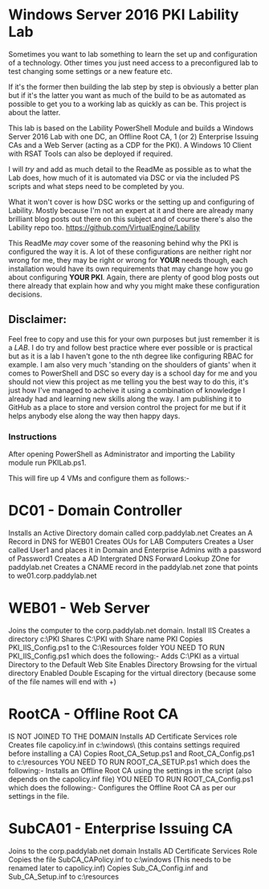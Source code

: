 # Windows Server 2016 PKI Lability Lab

Sometimes you want to lab something to learn the set up and configuration of a technology.  Other times you just need access to a preconfigured lab to test changing some settings or a new feature etc.

If it's the former then building the lab step by step is obviously a better plan but if it's the latter you want as much of the build to be as automated as possible to get you to a working lab as quickly as can be. This project is about the latter.

This lab is based on the Lability PowerShell Module and builds a Windows Server 2016 Lab with one DC, an Offline Root CA, 1 (or 2) Enterprise Issuing CAs and a Web Server (acting as a CDP for the PKI). A Windows 10 Client with RSAT Tools can also be deployed if required.

I will *try* and add as much detail to the ReadMe as possible as to what the Lab does, how much of it is automated via DSC or via the included PS scripts and what steps need to be completed by you.

What it won't cover is how DSC works or the setting up and configuring of Lability. Mostly because I'm not an expert at it and there are already many brilliant blog posts out there on this subject and of course there's also the Lability repo too. https://github.com/VirtualEngine/Lability

This ReadMe *may* cover some of the reasoning behind why the PKI is configured the way it is.  A lot of these configurations are neither right nor wrong for me, they may be right or wrong for **YOUR** needs though, each installation would have its own requirements that may change how you go about configuring **YOUR PKI**. Again, there are plenty of good blog posts out there already that explain how and why you might make these configuration decisions.

## Disclaimer:
Feel free to copy and use this for your own purposes but just remember it is a _LAB_. I do try and follow best practice where ever possible or is practical but as it is a lab I haven't gone to the nth degree like configuring RBAC for example.  I am also very much 'standing on the shoulders of giants' when it comes to PowerShell and DSC so every day is a school day for me and you should not view this project as me telling you the best way to do this, it's just how I've managed to acheive it using a combination of knowledge I already had and learning new skills along the way. I am publishing it to GitHub as a place to store and version control the project for me but if it helps anybody else along the way then happy days.

### Instructions

After opening PowerShell as Administrator and importing the Lability module run PKILab.ps1.

This will fire up 4 VMs and configure them as follows:-

# DC01 - Domain Controller
Installs an Active Directory domain called corp.paddylab.net
Creates an A Record in DNS for WEB01
Creates OUs for LAB Computers
Creates a User called User1 and places it in Domain and Enterprise Admins with a password of Password1
Creates a AD Intergrated DNS Forward Lookup ZOne for paddylab.net
Creates a CNAME record in the paddylab.net zone that points to we01.corp.paddylab.net

# WEB01 - Web Server
Joins the computer to the corp.paddylab.net domain.
Install IIS
Creates a directory c:\PKI
Shares C:\PKI with Share name PKI
Copies PKI_IIS_Config.ps1 to the C:\Resources folder
YOU NEED TO RUN PKI_IIS_Config.ps1 which does the following:-
Adds C:\PKI as a virtual Directory to the Default Web Site
Enables Directory Browsing for the virtual directory
Enabled Double Escaping for the virtual directory (because some of the file names will end with +)

# RootCA - Offline Root CA
IS NOT JOINED TO THE DOMAIN
Installs AD Certificate Services role
Creates file capolicy.inf in c:\windows\ (this contains settings required before installing a CA)
Copies Root_CA_Setup.ps1 and Root_CA_Config.ps1 to c:\resources
YOU NEED TO RUN ROOT_CA_SETUP.ps1 which does the following:-
Installs an Offline Root CA using the settings in the script (also depends on the capolicy.inf file)
YOU NEED TO RUN ROOT_CA_Config.ps1 which does the following:-
Configures the Offline Root CA as per our settings in the file.

# SubCA01 - Enterprise Issuing CA
Joins to the corp.paddylab.net domain
Installs AD Certificate Services Role
Copies the file SubCA_CAPolicy.inf to c:\windows (This needs to be renamed later to capolicy.inf)
Copies Sub_CA_Config.inf and Sub_CA_Setup.inf to c:\resources